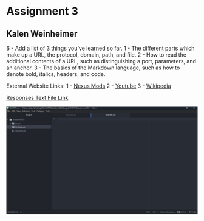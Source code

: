 # Assignment 3
## Kalen Weinheimer

6 - Add a list of 3 things you’ve learned so far.
  1 - The different parts which make up a URL, the protocol, domain, path, and file.
  2 - How to read the additional contents of a URL, such as distinguishing a port, parameters, and an anchor.
  3 - The basics of the Markdown language, such as how to denote bold, italics, headers, and code.

External Website Links:
1 - [Nexus Mods](https://www.nexusmods.com/)
2 - [Youtube](https://www.youtube.com/)
3 - [Wikipedia](https://www.wikipedia.org/)

[Responses Text File Link](./responses.txt)

![AtomAssignment3ProjectScreenshot](./images/Mart341Assignment3Screenshot.png)
